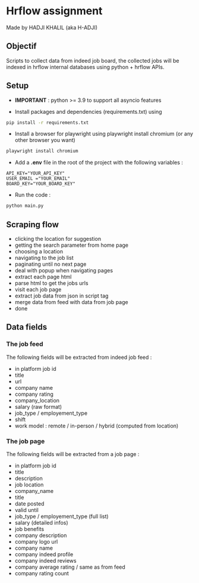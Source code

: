 # Hrflow assignment
<!-- ADD GITHUB URL -->
Made by HADJI KHALIL (aka H-ADJI)

## Objectif

Scripts to collect data from indeed job board, the collected jobs will be indexed in hrflow internal databases using python + hrflow APIs.

## Setup

- **IMPORTANT** : python >= 3.9 to support all asyncio features 

- Install packages and dependencies (requirements.txt) using 
```sh
pip install -r requirements.txt
```
- Install a browser for playwright using playwright install chromium (or any other browser you want)
```sh
playwright install chromium
```
- Add a  **.env**  file in the root of the project with the following variables :

```dosini
API_KEY="YOUR_API_KEY"
USER_EMAIL ="YOUR_EMAIL"
BOARD_KEY="YOUR_BOARD_KEY"
```
- Run the code :
```sh
python main.py
```


## Scraping flow

- clicking the location for suggestion
- getting the search parameter from home page
- choosing a location
- navigating to the job list
- paginating until no next page
- deal with popup when navigating pages
- extract each page html
- parse html to get the jobs urls
- visit each job page
- extract job data from json in script tag
- merge data from feed with data from job page
- done

## Data fields

### The job feed

The following fields will be extracted from indeed job feed :

- in platform job id
- title
- url
- company name
- company rating
- company_location
- salary (raw format)
- job_type / employement_type
- shift
- work model : remote / in-person / hybrid (computed from location)

### The job page

The following fields will be extracted from a job page :

- in platform job id
- title
- description
- job location
- company_name
- title
- date posted
- valid until
- job_type / employement_type (full list)
- salary (detailed infos)
- job benefits
- company description
- company logo url
- company name
- company indeed profile
- company indeed reviews
- company average rating / same as from feed
- company rating count
